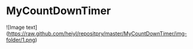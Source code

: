 # MyCountDownTimer


![Image text]
(https://raw.github.com/heiyl/repositpry/master/MyCountDownTimer/img-folder/1.png)